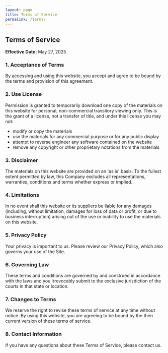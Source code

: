 ```yaml
---
layout: page
title: Terms of Service
permalink: /terms/
---
```


## Terms of Service

**Effective Date:** May 27, 2025

### 1. Acceptance of Terms
By accessing and using this website, you accept and agree to be bound by the terms and provision of this agreement.

### 2. Use License
Permission is granted to temporarily download one copy of the materials on this website for personal, non-commercial transitory viewing only. This is the grant of a license, not a transfer of title, and under this license you may not:
- modify or copy the materials
- use the materials for any commercial purpose or for any public display
- attempt to reverse engineer any software contained on the website
- remove any copyright or other proprietary notations from the materials

### 3. Disclaimer
The materials on this website are provided on an 'as is' basis. To the fullest extent permitted by law, this Company excludes all representations, warranties, conditions and terms whether express or implied.

### 4. Limitations
In no event shall this website or its suppliers be liable for any damages (including, without limitation, damages for loss of data or profit, or due to business interruption) arising out of the use or inability to use the materials on this website.

### 5. Privacy Policy
Your privacy is important to us. Please review our Privacy Policy, which also governs your use of the Site.

### 6. Governing Law
These terms and conditions are governed by and construed in accordance with the laws and you irrevocably submit to the exclusive jurisdiction of the courts in that state or location.

### 7. Changes to Terms
We reserve the right to revise these terms of service at any time without notice. By using this website, you are agreeing to be bound by the then current version of these terms of service.

### 8. Contact Information
If you have any questions about these Terms of Service, please contact us.

